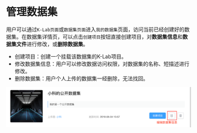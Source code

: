# 管理数据集

用户可以通过`K-Lab页面`或`数据集页面`进入`我的数据集`页面，访问当前已经创建好的数据集。在数据集详情页，可以点击`创建项目`按钮直接创建项目，对**数据集信息**和**数据集文件**进行修改，或**删除数据集**。

* 创建项目：创建一个挂载该数据集的K-Lab项目。
* 修改数据集信息：用户可以修改数据访问权限，对数据集的名称、短描述进行修改。
* 删除数据集：用户个人上传的数据集一经删除，无法找回。
 
 ![image description](/image/dataset-info.png)
